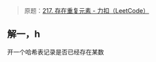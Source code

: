 
> 原题：[217. 存在重复元素 - 力扣（LeetCode）](https://leetcode.cn/problems/contains-duplicate/)

## 解一，h

开一个哈希表记录是否已经存在某数

```rust
```
